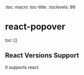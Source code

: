 :toc: macro
:toc-title:
:toclevels: 99

# react-popover

toc::[]

## React Versions Support
It supports react.
